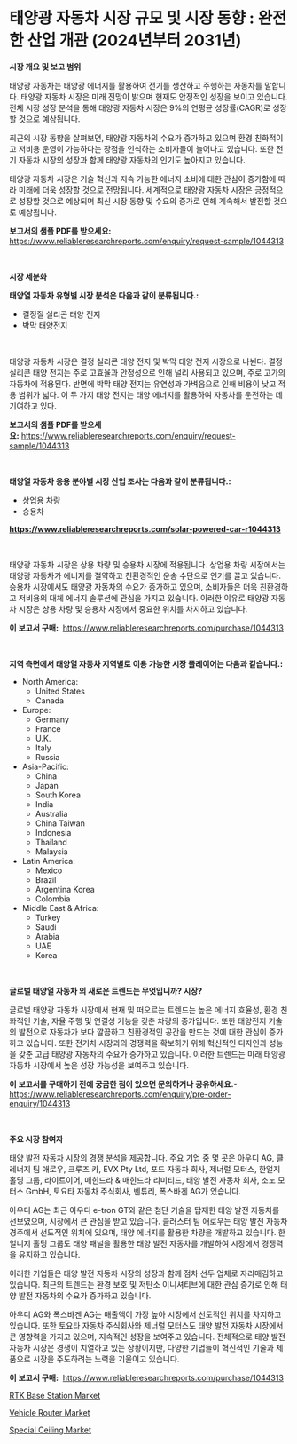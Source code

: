 <p><h1>태양광 자동차 시장 규모 및 시장 동향 : 완전한 산업 개관 (2024년부터 2031년)</h1></p><p><strong>시장 개요 및 보고 범위</strong></p>
<p><p>태양광 자동차는 태양광 에너지를 활용하여 전기를 생산하고 주행하는 자동차를 말합니다. 태양광 자동차 시장은 미래 전망이 밝으며 현재도 안정적인 성장을 보이고 있습니다. 전체 시장 성장 분석을 통해 태양광 자동차 시장은 9%의 연평균 성장률(CAGR)로 성장할 것으로 예상됩니다.</p><p>최근의 시장 동향을 살펴보면, 태양광 자동차의 수요가 증가하고 있으며 환경 친화적이고 저비용 운영이 가능하다는 장점을 인식하는 소비자들이 늘어나고 있습니다. 또한 전기 자동차 시장의 성장과 함께 태양광 자동차의 인기도 높아지고 있습니다.</p><p>태양광 자동차 시장은 기술 혁신과 지속 가능한 에너지 소비에 대한 관심이 증가함에 따라 미래에 더욱 성장할 것으로 전망됩니다. 세계적으로 태양광 자동차 시장은 긍정적으로 성장할 것으로 예상되며 최신 시장 동향 및 수요의 증가로 인해 계속해서 발전할 것으로 예상됩니다.</p></p>
<p><strong>보고서의 샘플 PDF를 받으세요:</strong> <a href="https://www.reliableresearchreports.com/enquiry/request-sample/1044313">https://www.reliableresearchreports.com/enquiry/request-sample/1044313</a></p>
<p>&nbsp;</p>
<p><strong>시장 세분화</strong></p>
<p><strong>태양열 자동차 유형별 시장 분석은 다음과 같이 분류됩니다.:</strong></p>
<p><ul><li>결정질 실리콘 태양 전지</li><li>박막 태양전지</li></ul></p>
<p>&nbsp;</p>
<p><p>태양광 자동차 시장은 결정 실리콘 태양 전지 및 박막 태양 전지 시장으로 나뉜다. 결정 실리콘 태양 전지는 주로 고효율과 안정성으로 인해 널리 사용되고 있으며, 주로 고가의 자동차에 적용된다. 반면에 박막 태양 전지는 유연성과 가벼움으로 인해 비용이 낮고 적용 범위가 넓다. 이 두 가지 태양 전지는 태양 에너지를 활용하여 자동차를 운전하는 데 기여하고 있다.</p></p>
<p><strong>보고서의 샘플 PDF를 받으세요:</strong>&nbsp;<a href="https://www.reliableresearchreports.com/enquiry/request-sample/1044313">https://www.reliableresearchreports.com/enquiry/request-sample/1044313</a></p>
<p>&nbsp;</p>
<p><strong> 태양열 자동차 응용 분야별 시장 산업 조사는 다음과 같이 분류됩니다.:</strong></p>
<p><ul><li>상업용 차량</li><li>승용차</li></ul></p>
<p><strong><a href="https://www.reliableresearchreports.com/solar-powered-car-r1044313">https://www.reliableresearchreports.com/solar-powered-car-r1044313</a></strong></p>
<p>&nbsp;</p>
<p><p>태양광 자동차 시장은 상용 차량 및 승용차 시장에 적용됩니다. 상업용 차량 시장에서는 태양광 자동차가 에너지를 절약하고 친환경적인 운송 수단으로 인기를 끌고 있습니다. 승용차 시장에서도 태양광 자동차의 수요가 증가하고 있으며, 소비자들은 더욱 친환경하고 저비용의 대체 에너지 솔루션에 관심을 가지고 있습니다. 이러한 이유로 태양광 자동차 시장은 상용 차량 및 승용차 시장에서 중요한 위치를 차지하고 있습니다.</p></p>
<p><strong>이 보고서 구매:</strong>&nbsp; <a href="https://www.reliableresearchreports.com/purchase/1044313">https://www.reliableresearchreports.com/purchase/1044313</a></p>
<p>&nbsp;</p>
<p><strong>지역 측면에서 태양열 자동차 지역별로 이용 가능한 시장 플레이어는 다음과 같습니다.:</strong></p>
<p><ul>
    <li>
        North America:
        <ul>
            <li>United States</li>
            <li>Canada</li>
        </ul>
    </li>
    <li>
        Europe:
        <ul>
            <li>Germany</li>
            <li>France</li>
            <li>U.K.</li>
            <li>Italy</li>
            <li>Russia</li>
        </ul>
    </li>
    <li>
        Asia-Pacific:
        <ul>
            <li>China</li>
            <li>Japan</li>
            <li>South Korea</li>
            <li>India</li>
            <li>Australia</li>
            <li>China Taiwan</li>
            <li>Indonesia</li>
            <li>Thailand</li>
            <li>Malaysia</li>
        </ul>
    </li>
    <li>
        Latin America:
        <ul>
            <li>Mexico</li>
            <li>Brazil</li>
            <li>Argentina Korea</li>
            <li>Colombia</li>
        </ul>
    </li>
    <li>
        Middle East & Africa:
        <ul>
            <li>Turkey</li>
            <li>Saudi</li>
            <li>Arabia</li>
            <li>UAE</li>
            <li>Korea</li>
        </ul>
    </li>
    </ul></p>
<p>&nbsp;</p>
<p><strong>글로벌 태양열 자동차 의 새로운 트렌드는 무엇입니까? 시장?</strong></p>
<p><p>글로벌 태양광 자동차 시장에서 현재 및 떠오르는 트렌드는 높은 에너지 효율성, 환경 친화적인 기술, 자율 주행 및 연결성 기능을 갖춘 차량의 증가입니다. 또한 태양전지 기술의 발전으로 자동차가 보다 깔끔하고 친환경적인 공간을 만드는 것에 대한 관심이 증가하고 있습니다. 또한 전기차 시장과의 경쟁력을 확보하기 위해 혁신적인 디자인과 성능을 갖춘 고급 태양광 자동차의 수요가 증가하고 있습니다. 이러한 트렌드는 미래 태양광 자동차 시장에서 높은 성장 가능성을 보여주고 있습니다.</p></p>
<p><strong>이 보고서를 구매하기 전에 궁금한 점이 있으면 문의하거나 공유하세요.</strong>- <a href="https://www.reliableresearchreports.com/enquiry/pre-order-enquiry/1044313">https://www.reliableresearchreports.com/enquiry/pre-order-enquiry/1044313</a></p>
<p>&nbsp;</p>
<p><strong>주요 시장 참여자</strong></p>
<p><p>태양 발전 자동차 시장의 경쟁 분석을 제공합니다. 주요 기업 중 몇 곳은 아우디 AG, 클레너지 팀 애로우, 크루즈 카, EVX Pty Ltd, 포드 자동차 회사, 제너럴 모터스, 한얼지 홀딩 그룹, 라이트이어, 매힌드라 & 매힌드라 리미티드, 태양 발전 자동차 회사, 소노 모터스 GmbH, 토요타 자동차 주식회사, 벤튜리, 폭스바겐 AG가 있습니다. </p><p>아우디 AG는 최근 아우디 e-tron GT와 같은 첨단 기술을 탑재한 태양 발전 자동차를 선보였으며, 시장에서 큰 관심을 받고 있습니다. 클러스터 팀 애로우는 태양 발전 자동차 경주에서 선도적인 위치에 있으며, 태양 에너지를 활용한 차량을 개발하고 있습니다. 한얼니지 홀딩 그룹도 태양 패널을 활용한 태양 발전 자동차를 개발하여 시장에서 경쟁력을 유지하고 있습니다.</p><p>이러한 기업들은 태양 발전 자동차 시장의 성장과 함께 점차 선두 업체로 자리매김하고 있습니다. 최근의 트렌드는 환경 보호 및 저탄소 이니셔티브에 대한 관심 증가로 인해 태양 발전 자동차의 수요가 증가하고 있습니다.</p><p>아우디 AG와 폭스바겐 AG는 매출액이 가장 높아 시장에서 선도적인 위치를 차지하고 있습니다. 또한 토요타 자동차 주식회사와 제너럴 모터스도 태양 발전 자동차 시장에서 큰 영향력을 가지고 있으며, 지속적인 성장을 보여주고 있습니다. 전체적으로 태양 발전 자동차 시장은 경쟁이 치열하고 있는 상황이지만, 다양한 기업들이 혁신적인 기술과 제품으로 시장을 주도하려는 노력을 기울이고 있습니다.</p></p>
<p><strong>이 보고서 구매:</strong>&nbsp;&nbsp;<a href="https://www.reliableresearchreports.com/purchase/1044313">https://www.reliableresearchreports.com/purchase/1044313</a></p>
<p><p><a href="https://github.com/kufem1/Market-Research-Report-List-2/blob/main/rtk-base-station-market.md">RTK Base Station Market</a></p><p><a href="https://github.com/singletonthaxterkelliehr2df/Market-Research-Report-List-1/blob/main/vehicle-router-market.md">Vehicle Router Market</a></p><p><a href="https://frill-swim-3cd.notion.site/Special-Ceiling-Market-Provides-a-Comprehensive-Analysis-Including-a-Macro-Overview-of-the-Market-as-9a5fcc8d3b9345918163ba84c4077712">Special Ceiling Market</a></p></p>